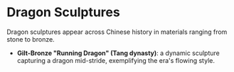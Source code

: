 # Dragon Sculptures

Dragon sculptures appear across Chinese history in materials ranging from stone to bronze.

- **Gilt-Bronze "Running Dragon" (Tang dynasty)**: a dynamic sculpture capturing a dragon mid-stride, exemplifying the era's flowing style.

